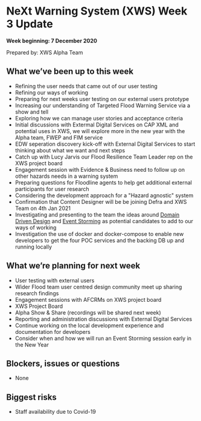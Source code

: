 # NeXt Warning System (XWS) Week 3 Update
**Week beginning: 7 December 2020** 

Prepared by: XWS Alpha Team

## What we’ve been up to this week

* Refining the user needs that came out of our user testing 
* Refining our ways of working
* Preparing for next weeks user testing on our external users prototype
* Increasing our understanding of Targeted Flood Warning Service via a show and tell
* Exploring how we can manage user stories and acceptance criteria 
* Initial discussions with Extermal Digital Services on CAP XML and potential uses in XWS, we will explore more in the new year with the Alpha team, FWEP and FIM service
* EDW seperation discovery kick-off with External Digital Services to start thinking about what we want and next steps
* Catch up with Lucy Jarvis our Flood Resilience Team Leader rep on the XWS project board
* Engagement session with Evidence & Business need to follow up on other hazards needs in a warning system
* Preparing questions for Floodline agents to help get additional external participants for user research
* Considering the development approach for a "Hazard agnostic" system
* Confirmation that Content Designer will be be joining Defra and XWS Team on 4th Jan 2021
* Investigating and presenting to the team the ideas around [Domain Driven Design](https://martinfowler.com/bliki/DomainDrivenDesign.html) and [Event Storming](https://techbeacon.com/devops/introduction-event-storming-easy-way-achieve-domain-driven-design) as potential candidates to add to our ways of working
* Investigation the use of docker and docker-compose to enable new developers to get the four POC services and the backing DB up and running locally

## What we’re planning for next week

* User testing with external users
* Wider Flood team user centred design community meet up sharing research findings
* Engagement sessions with AFCRMs on XWS project board
* XWS Project Board
* Alpha Show & Share (recordings will be shared next week)
* Reporting and administration discussions with External Digital Services
* Continue working on the local development experience and documentation for developers
* Consider when and how we will run an Event Storming session early in the New Year

## Blockers, issues or questions

* None

## Biggest risks

* Staff availability due to Covid-19
